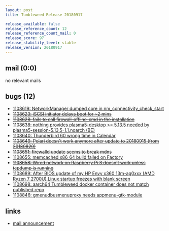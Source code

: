 ```yaml
---
layout: post
title: Tumbleweed Release 20180917

release_available: false
release_reference_count: 12
release_reference_count_mail: 0
release_score: 97
release_stability_level: stable
release_version: 20180917
---
```


## mail (0:0)

no relevant mails

## bugs (12)

<!--more-->

- [1108619: NetworkManager dumped core in nm_connectivity_check_start](https://bugzilla.opensuse.org/show_bug.cgi?id=1108619)
- ~~[1108623: iSCSI initiator delays boot for ~2 mins](https://bugzilla.opensuse.org/show_bug.cgi?id=1108623)~~
- ~~[1108628: fails to call firewall-offline-cmd in the installation](https://bugzilla.opensuse.org/show_bug.cgi?id=1108628)~~
- [1108638: nothing provides plasma5-desktop >= 5.13.5 needed by plasma5-session-5.13.5-1.1.noarch (BE)](https://bugzilla.opensuse.org/show_bug.cgi?id=1108638)
- [1108640: Thunderbird 60 wrong time in Calendar](https://bugzilla.opensuse.org/show_bug.cgi?id=1108640)
- ~~[1108649: Polari doesn't work anymore after update to 20180915 (from 20180820)](https://bugzilla.opensuse.org/show_bug.cgi?id=1108649)~~
- ~~[1108651: firewalld update seems to break mdns](https://bugzilla.opensuse.org/show_bug.cgi?id=1108651)~~
- [1108655: memcached x86_64 build failed on Factory](https://bugzilla.opensuse.org/show_bug.cgi?id=1108655)
- ~~[1108658: Wired network on Raspberry Pi 3 doesn't work unless tcpdump is running](https://bugzilla.opensuse.org/show_bug.cgi?id=1108658)~~
- [1108689: After BIOS update of my HP Envy x360 13m-ag0xxx (AMD Ryzen 7 2700U) Linux startup freezes with blank screen](https://bugzilla.opensuse.org/show_bug.cgi?id=1108689)
- [1108698: aarch64 Tumbleweed docker container does not match published repo](https://bugzilla.opensuse.org/show_bug.cgi?id=1108698)
- [1108846: gmenudbusmenuproxy needs appmenu-gtk-module](https://bugzilla.opensuse.org/show_bug.cgi?id=1108846)



## links

- [mail announcement](https://lists.opensuse.org/opensuse-factory/2018-09/msg00074.html)
